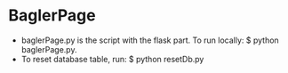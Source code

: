 # BaglerPage
- baglerPage.py is the script with the flask part. To run locally: $ python baglerPage.py.
- To reset database table, run: $ python resetDb.py
